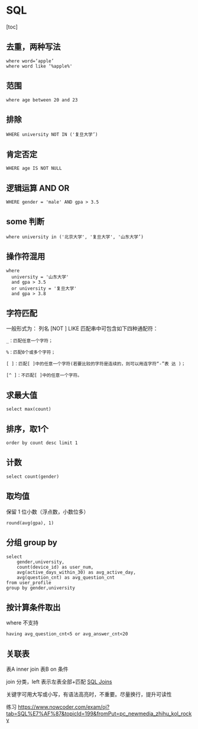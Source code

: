 # SQL
[toc]

## 去重，两种写法

    where word=‘apple’
    where word like ‘%apple%'

## 范围

    where age between 20 and 23

## 排除

    WHERE university NOT IN ('复旦大学’)

## 肯定否定

    WHERE age IS NOT NULL

## 逻辑运算 AND OR

    WHERE gender = 'male' AND gpa > 3.5

## some 判断

    where university in ('北京大学', '复旦大学', '山东大学’)

## 操作符混用

    where
      university = '山东大学'
      and gpa > 3.5
      or university = '复旦大学'
      and gpa > 3.8

## 字符匹配

一般形式为：
列名 [NOT ] LIKE
匹配串中可包含如下四种通配符：

    _：匹配任意一个字符；

    %：匹配0个或多个字符；

    [ ]：匹配[ ]中的任意一个字符(若要比较的字符是连续的，则可以用连字符“-”表 达 )；

    [^ ]：不匹配[ ]中的任意一个字符。

## 求最大值

    select max(count)

## 排序，取1个

    order by count desc limit 1

## 计数

    select count(gender)

## 取均值

保留 1 位小数（浮点数，小数位多）

    round(avg(gpa), 1)

## 分组 group by

    select
        gender,university,
        count(device_id) as user_num,
        avg(active_days_within_30) as avg_active_day,
        avg(question_cnt) as avg_question_cnt
    from user_profile
    group by gender,university

## 按计算条件取出

where 不支持

    having avg_question_cnt<5 or avg_answer_cnt<20

## 关联表
表A inner join 表B on 条件

join 分类，left 表示左表全部+匹配
[SQL Joins](https://www.w3schools.com/sql/sql_join.asp)

关键字可用大写或小写，有语法高亮时，不重要。尽量换行，提升可读性

练习 https://www.nowcoder.com/exam/oj?tab=SQL%E7%AF%87&topicId=199&fromPut=pc_newmedia_zhihu_kol_rocky

